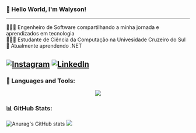 ### 👋 Hello World, I'm Walyson!
---

👨🏻‍💻 Engenheiro de Software compartilhando a minha jornada e aprendizados em tecnologia<br/>
👨🏻‍🎓 Estudante de Ciência da Computação na Univesidade Cruzeiro do Sul<br/>
🌱 Atualmente aprendendo .NET<br/>

[![Instagram](https://img.shields.io/badge/Instagram-%23E4405F.svg?style=for-the-badge&logo=Instagram&logoColor=white)](https://instagram.com/walyvieira) [![LinkedIn](https://img.shields.io/badge/linkedin-%230077B5.svg?style=for-the-badge&logo=linkedin&logoColor=white)](https://linkedin.com/in/walysonvieira) 
---

### 🧰 Languages and Tools:
<p align="center">
  <a href="https://skillicons.dev">
    <img src="https://skillicons.dev/icons?i=cs,dotnet,java,html,css,js,py,flutter" />
  </a>
</p>

### 📊 GitHub Stats:
![Anurag's GitHub stats](https://github-readme-stats.vercel.app/api?username=walysonvieira&show_icons=true&theme=algolia) ![](https://github-readme-stats.vercel.app/api/top-langs/?username=walysonvieira&theme=algolia&hide_border=false&include_all_commits=false&count_private=false&layout=compact)
